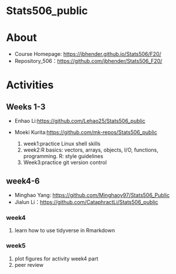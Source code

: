 # Stats506_public
# About
- Course Homepage: https://jbhender.github.io/Stats506/F20/
- Repository_506：https://github.com/jbhender/Stats506_F20/
# Activities
## Weeks 1-3
- Enhao Li:https://github.com/Lehao25/Stats506_public
- Moeki Kurita:https://github.com/mk-repos/Stats506_public

  1. week1:practice Linux shell skills
  2. week2:R basics: vectors, arrays, objects, I/O, functions, programming. R: style guidelines
  3. Week3:practice git version control
## week4-6
- Minghao Yang: https://github.com/Minghaoy97/Stats506_Public
- Jialun Li：https://github.com/CataphractLi/Stats506_public
### week4
1. learn how to use tidyverse in Rmarkdown
### week5 
1. plot figures for activity week4 part
2. peer review
